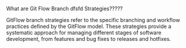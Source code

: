 What are Git Flow Branch dfsfd Strategies?????

GitFlow branch strategies refer to the specific branching and workflow practices defined by the GitFlow model. 
These strategies provide a systematic approach for managing different stages of software development, from features and bug fixes to releases and hotfixes.
